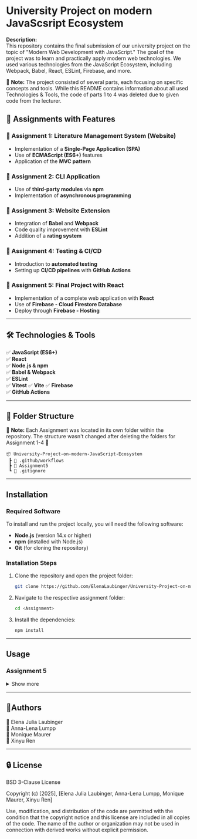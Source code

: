# University Project on modern JavaScsript Ecosystem 

**Description:**  
This repository contains the final submission of our university project on the topic of "Modern Web Development with JavaScript." The goal of the project was to learn and practically apply modern web technologies. We used various technologies from the JavaScript Ecosystem, including Webpack, Babel, React, ESLint, Firebase, and more.

📌 **Note:**
The project consisted of several parts, each focusing on specific concepts and tools. While this README contains information about all used Technologies & Tools, 
the code of parts 1 to 4 was deleted due to given code from the lecturer.

## 🚀 Assignments with Features

### 📌 Assignment 1: Literature Management System (Website)  
- Implementation of a **Single-Page Application (SPA)**  
- Use of **ECMAScript (ES6+)** features  
- Application of the **MVC pattern**  

### 📌 Assignment 2: CLI Application  
- Use of **third-party modules** via **npm**  
- Implementation of **asynchronous programming**  

### 📌 Assignment 3: Website Extension  
- Integration of **Babel** and **Webpack**  
- Code quality improvement with **ESLint**  
- Addition of a **rating system**  

### 📌 Assignment 4: Testing & CI/CD  
- Introduction to **automated testing**  
- Setting up **CI/CD pipelines** with **GitHub Actions**  

### 📌 Assignment 5: Final Project with React  
- Implementation of a complete web application with **React**  
- Use of **Firebase - Cloud Firestore Database**
- Deploy through **Firebase - Hosting**

---

## 🛠 Technologies & Tools  
✅ **JavaScript (ES6+)**  
✅ **React**  
✅ **Node.js & npm**  
✅ **Babel & Webpack**  
✅ **ESLint**  
✅ **Vitest**
✅ **Vite**
✅ **Firebase**  
✅ **GitHub Actions**  

---

## 📂 Folder Structure
📌 **Note:** Each Assignment was located in its own folder within the repository. The structure wasn't changed after deleting the folders for Assignment 1-4 🚀  

```
📦 University-Project-on-modern-JavaScript-Ecosystem
 ┣ 📂 .github/workflows
 ┣ 📂 Assignment5
 ┗ 📜 .gitignore
```

---

## Installation  

### Required Software  
To install and run the project locally, you will need the following software:  
- **Node.js** (version 14.x or higher)  
- **npm** (installed with Node.js)  
- **Git** (for cloning the repository)  

### Installation Steps  
1. Clone the repository and open the project folder:
   ```bash
   git clone https://github.com/ElenaLaubinger/University-Project-on-modern-JavaScript-Ecosystem.git
   
2. Navigate to the respective assignment folder:
   ```bash
   cd <Assignment>
   
3. Install the dependencies:
   ```bash
   npm install

---

## Usage

### Assignment 5 
<details> 
 <summary> Show more </summary>

#### Get the developer documentation

1. Run following command

   ```bash
   npx jsdoc src -r
   
2. The folder *out* will be created in the Assignment directory. This folder contains the generated HTML documentation.
3. Open **index.html** with **Live Server** and you can now navigate through the documentation to explore the component details.

#### Configurate firebase 
 1. To use the application as developer you need to have a Google-Account or create one
 2. Go to [Google Firebase](https://console.firebase.google.com) and follow the steps to create a new project
 3. Go to Project settigns and click `Add App`. Select `npm` for the right configuration method
 4. Create a `.env` file into the *Assignment5* folder
 5. Put in the variables below and your matching firebaseConfig data
    ```env
    VITE_FIREBASE_API_KEY = "your-api-key"
    VITE_FIREBASE_AUTH_DOMAIN = "your-auth-domain"
    VITE_FIREBASE_PROJECT_ID = "your-project-id"
    VITE_FIREBASE_STORAGE_BUCKET = "your-storage-bucket"
    VITE_FIREBASE_MESSAGING_SENDER_ID = "your-sender-id"
    VITE_FIREBASE_APP_ID = "your-app-id"
    VITE_FIREBASE_MEASUREMENT_ID = "your-measurement-id"
   
 6. Change the **collectionName** in the **Database.jsx** to the name of your own collection
     ```
    📂 Assignment5
     ┣ 📂 src
        ┣ 📂 assets
        ┣ 📂 firebase_local
           ┣ ⚛️ Database.jsx    🡄
           ┣ ⚛️ FB_App.jsx
        ┣ 📂 Modules
        ┣ ⚛️ App.jsx
        ┣ ⚛️ main.jsx
        ...
   
   ![image](https://github.com/user-attachments/assets/b299327b-03d3-4586-b5c2-a40ab123b65d)

#### Deployment with Firebase Hosting
Please look up information on Deployment in the **README.md** file in the *Assignment5* folder


#### How to run the scripts manually

- **Testing**
  - Check the Test-Coverage
     ```bash
     npm run test:coverage
   
  - Run test on BookDetail.jsx
     ```bash 
     npm run test
     
- **Linting**
  - Run the linting
     ```bash 
     npm run lint
    
- **Build for Production**
  - Production-Mode
    ```bash 
    npm run build
    
- **Show Preview of build application**
    ```bash 
    npm run preview
   
- **Start Development Server**
   - Development-Mode
     ```bash 
     npm run dev

  </details>

---

## 👥Authors  
👤 Elena Julia Laubinger  
👤 Anna-Lena Lumpp  
👤 Monique Maurer  
👤 Xinyu Ren  

---

## 🔒 License  
BSD 3-Clause License

Copyright (c) [2025], [Elena Julia Laubinger, Anna-Lena Lumpp, Monique Maurer, Xinyu Ren]

Use, modification, and distribution of the code are permitted with the condition that the copyright notice and this license are included in all copies of the code. The name of the author or organization may not be used in connection with derived works without explicit permission.

